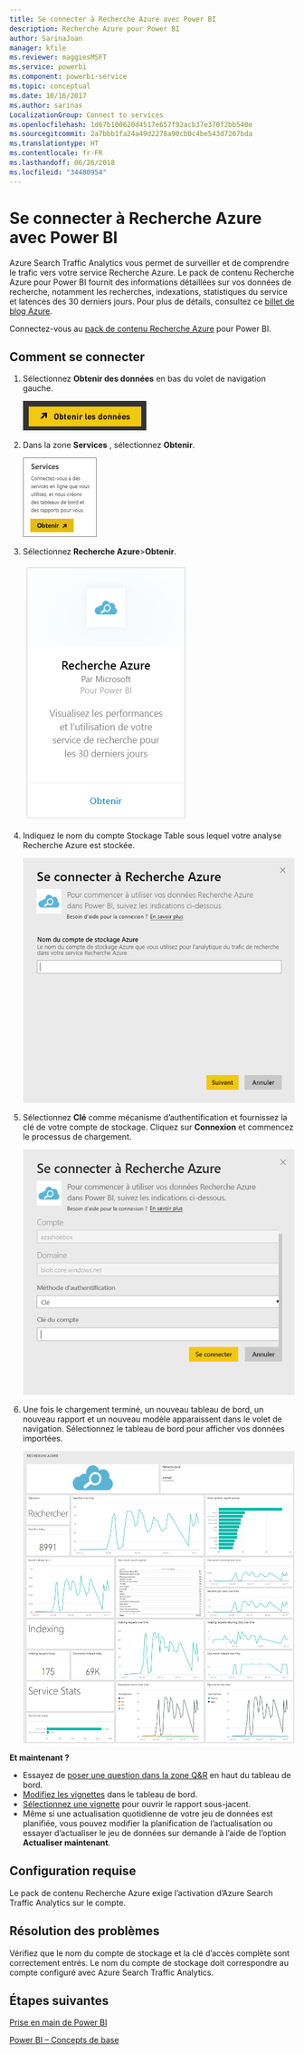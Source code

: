 ```yaml
---
title: Se connecter à Recherche Azure avec Power BI
description: Recherche Azure pour Power BI
author: SarinaJoan
manager: kfile
ms.reviewer: maggiesMSFT
ms.service: powerbi
ms.component: powerbi-service
ms.topic: conceptual
ms.date: 10/16/2017
ms.author: sarinas
LocalizationGroup: Connect to services
ms.openlocfilehash: 1d67b100620d4517e657f92acb37e370f2bb540e
ms.sourcegitcommit: 2a7bbb1fa24a49d2278a90cb0c4be543d7267bda
ms.translationtype: HT
ms.contentlocale: fr-FR
ms.lasthandoff: 06/26/2018
ms.locfileid: "34480954"
---
```

# <a name="connect-to-azure-search-with-power-bi"></a>Se connecter à Recherche Azure avec Power BI
Azure Search Traffic Analytics vous permet de surveiller et de comprendre le trafic vers votre service Recherche Azure. Le pack de contenu Recherche Azure pour Power BI fournit des informations détaillées sur vos données de recherche, notamment les recherches, indexations, statistiques du service et latences des 30 derniers jours. Pour plus de détails, consultez ce [billet de blog Azure](https://azure.microsoft.com/blog/analyzing-your-azure-search-traffic/).

Connectez-vous au [pack de contenu Recherche Azure](https://app.powerbi.com/getdata/services/azure-search) pour Power BI.

## <a name="how-to-connect"></a>Comment se connecter
1. Sélectionnez **Obtenir des données** en bas du volet de navigation gauche.
   
   ![](media/service-connect-to-azure-search/pbi_getdata.png) 
2. Dans la zone **Services** , sélectionnez **Obtenir**.
   
   ![](media/service-connect-to-azure-search/pbi_getservices.png) 
3. Sélectionnez **Recherche Azure**\>**Obtenir**.
   
   ![](media/service-connect-to-azure-search/azuresearch.png)
4. Indiquez le nom du compte Stockage Table sous lequel votre analyse Recherche Azure est stockée.
   
   ![](media/service-connect-to-azure-search/params.png)
5. Sélectionnez **Clé** comme mécanisme d’authentification et fournissez la clé de votre compte de stockage. Cliquez sur **Connexion** et commencez le processus de chargement.
   
   ![](media/service-connect-to-azure-search/creds.png)
6. Une fois le chargement terminé, un nouveau tableau de bord, un nouveau rapport et un nouveau modèle apparaissent dans le volet de navigation. Sélectionnez le tableau de bord pour afficher vos données importées.
   
    ![](media/service-connect-to-azure-search/dashboard2.png)

**Et maintenant ?**

* Essayez de [poser une question dans la zone Q&R](power-bi-q-and-a.md) en haut du tableau de bord.
* [Modifiez les vignettes](service-dashboard-edit-tile.md) dans le tableau de bord.
* [Sélectionnez une vignette](service-dashboard-tiles.md) pour ouvrir le rapport sous-jacent.
* Même si une actualisation quotidienne de votre jeu de données est planifiée, vous pouvez modifier la planification de l’actualisation ou essayer d’actualiser le jeu de données sur demande à l’aide de l’option **Actualiser maintenant**.

## <a name="system-requirements"></a>Configuration requise
Le pack de contenu Recherche Azure exige l’activation d’Azure Search Traffic Analytics sur le compte.

## <a name="troubleshooting"></a>Résolution des problèmes
Vérifiez que le nom du compte de stockage et la clé d’accès complète sont correctement entrés. Le nom du compte de stockage doit correspondre au compte configuré avec Azure Search Traffic Analytics.

## <a name="next-steps"></a>Étapes suivantes
[Prise en main de Power BI](service-get-started.md)

[Power BI – Concepts de base](service-basic-concepts.md)

